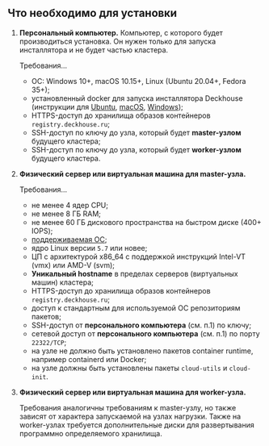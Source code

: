 ## Что необходимо для установки

1. **Персональный компьютер.** Компьютер, с которого будет производиться установка. Он нужен только для запуска инсталлятора и не будет частью кластера.

   Требования...

   - ОС: Windows 10+, macOS 10.15+, Linux (Ubuntu 20.04+, Fedora 35+);
   - установленный docker для запуска инсталлятора Deckhouse (инструкции для [Ubuntu](https://docs.docker.com/engine/install/ubuntu/), [macOS](https://docs.docker.com/desktop/mac/install/), [Windows](https://docs.docker.com/desktop/windows/install/));
   - HTTPS-доступ до хранилища образов контейнеров `registry.deckhouse.ru`;
   - SSH-доступ по ключу до узла, который будет **master-узлом** будущего кластера;
   - SSH-доступ по ключу до узла, который будет **worker-узлом** будущего кластера.

1. **Физический сервер или виртуальная машина для master-узла.**

   Требования...

   - не менее 4 ядер CPU;
   - не менее 8 ГБ RAM;
   - не менее 60 ГБ дискового пространства на быстром диске (400+ IOPS);
   - [поддерживаемая ОС](/products/virtualization-platform/documentation/admin/install/requirements.html#поддерживаемые-ос);
   - ядро Linux версии `5.7` или новее;
   - ЦП с архитектурой x86_64 с поддержкой инструкций Intel-VT (vmx) или AMD-V (svm);
   - **Уникальный hostname** в пределах серверов (виртуальных машин) кластера;
   - HTTPS-доступ до хранилища образов контейнеров `registry.deckhouse.ru`;
   - доступ к стандартным для используемой ОС репозиториям пакетов;
   - SSH-доступ от **персонального компьютера** (см. п.1) по ключу;
   - сетевой доступ от **персонального компьютера** (см. п.1) по порту `22322/TCP`;
   - на узле не должно быть установлено пакетов container runtime, например containerd или Docker;
   - на узле должны быть установлены пакеты `cloud-utils` и `cloud-init`.

1. **Физический сервер или виртуальная машина для worker-узла.**

   Требования аналогичны требованиям к master-узлу, но также зависят от характера запускаемой на узлах нагрузки.
   Также на worker-узлах требуется дополнительные диски для развертывания программно определяемого хранилища.
